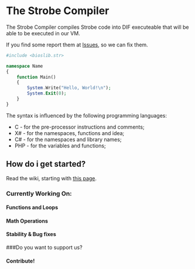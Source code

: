 # The Strobe Compiler
The Strobe Compiler compiles Strobe code into DIF executeable that will be able to be executed in our VM.

If you find some report them at [Issues](//github.com/mihail-mojsoski/Strobe/issues), so we can fix them.

```php
#include <bioslib.str>

namespace Name
{
	function Main()
	{
		System.Write("Hello, World!\n");
		System.Exit(0);
	}
}
```

The syntax is influenced by the following programming languages:

 - C - for the pre-processor instructions and comments;
 - X# - for the namespaces, functions and idea;
 - C# - for the namespaces and library names;
 - PHP - for the variables and functions;

## How do i get started?
Read the wiki, starting with [this page](//github.com/mihail-mojsoski/Strobe/wiki/Learn-Strobe).

### Currently Working On:
#### Functions and Loops
#### Math Operations
#### Stability & Bug fixes

###Do you want to support us?
#### Contribute!
